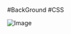 #BackGround
#CSS

![Image](https://github.com/user-attachments/assets/de771f61-31ed-4ac4-8b5c-58f0c765455d)
